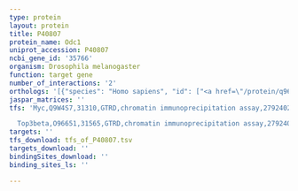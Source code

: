 ```yaml
---
type: protein
layout: protein
title: P40807
protein_name: Odc1
uniprot_accession: P40807
ncbi_gene_id: '35766'
organism: Drosophila melanogaster
function: target gene
number_of_interactions: '2'
orthologs: '[{"species": "Homo sapiens", "id": ["<a href=\"/protein/q96a70\">Q96A70</a>", "<a href=\"/protein/p11926\">P11926</a>", "<a href=\"/protein/o14977\">O14977</a>"]}, {"species": "Danio rerio", "id": ["<a href=\"/protein/q9dgj4\">Q9DGJ4</a>"]}, {"species": "Mus musculus", "id": ["<a href=\"/protein/p00860\">P00860</a>", "<a href=\"/protein/q3unz2\">Q3UNZ2</a>", "<a href=\"/protein/q8bvm4\">Q8BVM4</a>"]}, {"species": "Rattus norvegicus", "id": ["<a href=\"/protein/a0a0g2k2e2\">A0A0G2K2E2</a>", "F1LVE6", "<a href=\"/protein/p09057\">P09057</a>", "<a href=\"/protein/q6p7r3\">Q6P7R3</a>"]}, {"species": "Caenorhabditis elegans", "id": ["<a href=\"/protein/p41931\">P41931</a>"]}, {"species": "Saccharomyces cerevisiae", "id": ["<a href=\"/protein/p08432\">P08432</a>"]}]'
jaspar_matrices: ''
tfs: 'Myc,Q9W4S7,31310,GTRD,chromatin immunoprecipitation assay,27924024%5Buid%5D,No

  Top3beta,O96651,31565,GTRD,chromatin immunoprecipitation assay,27924024%5Buid%5D,No'
targets: ''
tfs_download: tfs_of_P40807.tsv
targets_download: ''
bindingSites_download: ''
binding_sites_ls: ''

---
```

